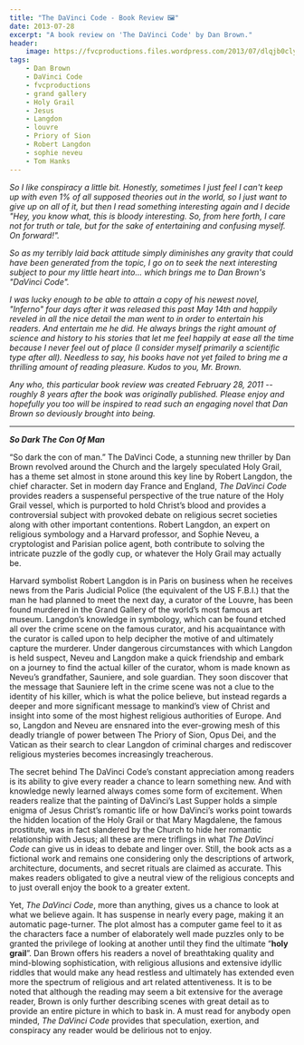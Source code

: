 ```yaml
---
title: "The DaVinci Code - Book Review 🖼️"
date: 2013-07-28
excerpt: "A book review on 'The DaVinci Code' by Dan Brown."
header:
    image: https://fvcproductions.files.wordpress.com/2013/07/dlqjb0cly1xaymibqdqxsbsy6vj.jpg
tags:
    - Dan Brown
    - DaVinci Code
    - fvcproductions
    - grand gallery
    - Holy Grail
    - Jesus
    - Langdon
    - louvre
    - Priory of Sion
    - Robert Langdon
    - sophie neveu
    - Tom Hanks
---
```


*So I like conspiracy a little bit. Honestly, sometimes I just feel I
can't keep up with even 1% of all supposed theories out in the world, so
I just want to give up on all of it, but then I read something
interesting again and I decide "Hey, you know what, this is bloody
interesting. So, from here forth, I care not for truth or tale, but for
the sake of entertaining and confusing myself. On forward!".*

*So as my terribly laid back attitude simply diminishes any gravity that
could have been generated from the topic, I go on to seek the next
interesting subject to pour my little heart into... which brings me to
Dan Brown's "DaVinci Code".*

*I was lucky enough to be able to attain a copy of his newest novel,
"Inferno" four days after it was released this past May 14th and happily
reveled in all the nice detail the man went to in order to entertain his
readers. And entertain me he did. He always brings the right amount of
science and history to his stories that let me feel happily at ease all
the time because I never feel out of place (I consider myself primarily
a scientific type after all). Needless to say, his books have not yet
failed to bring me a thrilling amount of reading pleasure. Kudos to you,
Mr. Brown.*

*Any who, this particular book review was created February 28, 2011 --
roughly 8 years after the book was originally published. Please enjoy
and hopefully you too will be inspired to read such an engaging novel
that Dan Brown so deviously brought into being.*

------------------------------------------------------------------------

***So Dark The Con Of Man***

“So dark the con of man.” The DaVinci Code, a stunning new thriller by
Dan Brown revolved around the Church and the largely speculated Holy
Grail, has a theme set almost in stone around this key line by Robert
Langdon, the chief character. Set in modern day France and England, *The
DaVinci Code* provides readers a suspenseful perspective of the true
nature of the Holy Grail vessel, which is purported to hold Christ’s
blood and provides a controversial subject with provoked debate on
religious secret societies along with other important contentions.
Robert Langdon, an expert on religious symbology and a Harvard
professor, and Sophie Neveu, a cryptologist and Parisian police agent,
both contribute to solving the intricate puzzle of the godly cup, or
whatever the Holy Grail may actually be.

Harvard symbolist Robert Langdon is in Paris on business when he
receives news from the Paris Judicial Police (the equivalent of the US
F.B.I.) that the man he had planned to meet the next day, a curator of
the Louvre, has been found murdered in the Grand Gallery of the world’s
most famous art museum. Langdon’s knowledge in symbology, which can be
found etched all over the crime scene on the famous curator, and his
acquaintance with the curator is called upon to help decipher the motive
of and ultimately capture the murderer. Under dangerous circumstances
with which Langdon is held suspect, Neveu and Langdon make a quick
friendship and embark on a journey to find the actual killer of the
curator, whom is made known as Neveu’s grandfather, Sauniere, and sole
guardian. They soon discover that the message that Sauniere left in the
crime scene was not a clue to the identity of his killer, which is what
the police believe, but instead regards a deeper and more significant
message to mankind’s view of Christ and insight into some of the most
highest religious authorities of Europe. And so, Langdon and Neveu are
ensnared into the ever-growing mesh of this deadly triangle of power
between The Priory of Sion, Opus Dei, and the Vatican as their search to
clear Langdon of criminal charges and rediscover religious mysteries
becomes increasingly treacherous.

The secret behind The DaVinci Code’s constant appreciation among readers
is its ability to give every reader a chance to learn something new. And
with knowledge newly learned always comes some form of excitement. When
readers realize that the painting of DaVinci’s Last Supper holds a
simple enigma of Jesus Christ’s romantic life or how DaVinci’s works
point towards the hidden location of the Holy Grail or that Mary
Magdalene, the famous prostitute, was in fact slandered by the Church to
hide her romantic relationship with Jesus; all these are mere triflings
in what *The DaVinci Code* can give us in ideas to debate and linger
over. Still, the book acts as a fictional work and remains one
considering only the descriptions of artwork, architecture, documents,
and secret rituals are claimed as accurate. This makes readers obligated
to give a neutral view of the religious concepts and to just overall
enjoy the book to a greater extent.

Yet, *The DaVinci Code*, more than anything, gives us a chance to look
at what we believe again. It has suspense in nearly every page, making
it an automatic page-turner. The plot almost has a computer game feel to
it as the characters face a number of elaborately well made puzzles only
to be granted the privilege of looking at another until they find the
ultimate “**holy grail**”. Dan Brown offers his readers a novel of
breathtaking quality and mind-blowing sophistication, with religious
allusions and extensive idyllic riddles that would make any head
restless and ultimately has extended even more the spectrum of religious
and art related attentiveness. It is to be noted that although the
reading may seem a bit extensive for the average reader, Brown is only
further describing scenes with great detail as to provide an entire
picture in which to bask in. A must read for anybody open minded, *The
DaVinci Code* provides that speculation, exertion, and conspiracy any
reader would be delirious not to enjoy.
